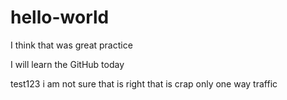 # hello-world

I think that was great practice

I will learn the GitHub today

test123
i am not sure that is right
 that is crap only one way traffic

